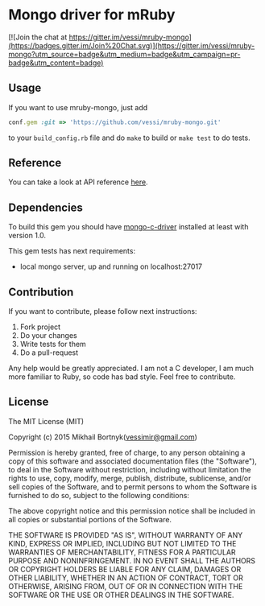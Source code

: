 # Mongo driver for mRuby

[![Join the chat at https://gitter.im/vessi/mruby-mongo](https://badges.gitter.im/Join%20Chat.svg)](https://gitter.im/vessi/mruby-mongo?utm_source=badge&utm_medium=badge&utm_campaign=pr-badge&utm_content=badge)
<!---[![Build Status](https://travis-ci.org/vessi/mruby-mongo.svg?branch=develop)](https://travis-ci.org/vessi/mruby-mongo)-->

## Usage

If you want to use mruby-mongo, just add 

```ruby
conf.gem :git => 'https://github.com/vessi/mruby-mongo.git'
```

to your `build_config.rb` file and do `make` to build or `make test` to do tests.

## Reference

You can take a look at API reference [here](https://github.com/vessi/mruby-mongo/wiki/Reference).

## Dependencies

To build this gem you should have [mongo-c-driver](https://github.com/mongodb/mongo-c-driver) installed at least with version 1.0.

This gem tests has next requirements:
- local mongo server, up and running on localhost:27017

## Contribution

If you want to contribute, please follow next instructions:

1. Fork project
1. Do your changes
1. Write tests for them
1. Do a pull-request

Any help would be greatly appreciated. I am not a C developer, I am much more familiar to Ruby, so code has bad style. Feel free to contribute.

## License

The MIT License (MIT)

Copyright (c) 2015 Mikhail Bortnyk(vessimir@gmail.com)

Permission is hereby granted, free of charge, to any person obtaining a copy
of this software and associated documentation files (the "Software"), to deal
in the Software without restriction, including without limitation the rights
to use, copy, modify, merge, publish, distribute, sublicense, and/or sell
copies of the Software, and to permit persons to whom the Software is
furnished to do so, subject to the following conditions:

The above copyright notice and this permission notice shall be included in
all copies or substantial portions of the Software.

THE SOFTWARE IS PROVIDED "AS IS", WITHOUT WARRANTY OF ANY KIND, EXPRESS OR
IMPLIED, INCLUDING BUT NOT LIMITED TO THE WARRANTIES OF MERCHANTABILITY,
FITNESS FOR A PARTICULAR PURPOSE AND NONINFRINGEMENT. IN NO EVENT SHALL THE
AUTHORS OR COPYRIGHT HOLDERS BE LIABLE FOR ANY CLAIM, DAMAGES OR OTHER
LIABILITY, WHETHER IN AN ACTION OF CONTRACT, TORT OR OTHERWISE, ARISING FROM,
OUT OF OR IN CONNECTION WITH THE SOFTWARE OR THE USE OR OTHER DEALINGS IN
THE SOFTWARE.
